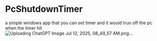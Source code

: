 # PcShutdownTimer
a simple windows app that you can set timer and it would trun off the pc when the timer hit
![Uploading ChatGPT Image Jul 12, 2025, 08_49_57 AM.png…]()
